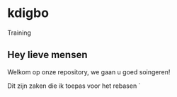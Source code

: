 # kdigbo
Training


## Hey lieve mensen

Welkom op onze repository, we gaan u goed soingeren!


Dit zijn zaken die ik toepas voor het rebasen
`
